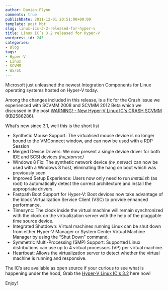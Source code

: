 ```yaml
---
author: Damian.Flynn
comments: true
publishDate: 2011-12-01 20:51:00+00:00
template: post.hbt
slug: linux-ics-3-2-released-for-hyper-v
title: Linux IC’s 3.2 released for Hyper-V
wordpress_id: 245
categories:
- Blog
tags:
- Hyper-V
- Linux
- SCVMM
- WS/SC
---
```


Microsoft just unleashed the newest Integration Components for Linux operating systems hosted on Hyper-V today.

Among the changes included in this release, is a fix for the Crash issue we experienced with SCVMM 2008 and SCVMM 2012 Beta which we discussed in the post [WARNING! - New Hyper-V Linux IC's CRASH SCVMM](http://www.damianflynn.com/2011/08/03/warningnew-hyper-v-linux-ics-crash-scvmm/) (KB2586286).

What’s new since 3.1, well this is the short list

  * Synthetic Mouse Support: The virtualised mouse device is no longer bound to the VMConnect window, and can now be used with a RDP Session  
  * Merged Device Drivers: We now present a single device driver for both IDE and SCSI devices _(hv_storvsc)_  
  * Windows 8 Fix: The synthetic network device _(hv_netvsc)_ can now be used with a Windows 8 host, eliminating the hang on boot which was previously seen  
  * Improved Setup Experience: Users now only need to run _install.sh_ (as root) to automatically detect the correct architecture and install the appropriate drivers.  
  * Fastpath Boot Support for Hyper-V: Boot devices now take advantage of the block Virtualization Service Client (VSC) to provide enhanced performance.  
  * Timesync: The clock inside the virtual machine will remain synchronized with the clock on the virtualization server with the help of the pluggable time source device.  
  * Integrated Shutdown: Virtual machines running Linux can be shut down from either Hyper-V Manager or System Center Virtual Machine Manager by using the “Shut Down” command.  
  * Symmetric Multi-Processing (SMP) Support: Supported Linux distributions can use up to 4 virtual processors (VP) per virtual machine.  
  * Heartbeat: Allows the virtualization server to detect whether the virtual machine is running and responsive. 

The IC’s are available as open source if your curious to see what is happening under the hood, Grab the [Hyper-V Linux IC's 3.2](http://207.46.154.156/downloads/en/details.aspx?FamilyID=216de3c4-f598-4dff-8a4e-257d4b7a1c12) here now!

Enjoy!
